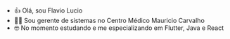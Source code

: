 - 👍 Olá, sou Flavio Lucio
- 👨‍💻 Sou gerente de sistemas no Centro Médico Mauricio Carvalho
- 🤓 No momento estudando e me especializando em Flutter, Java e React
